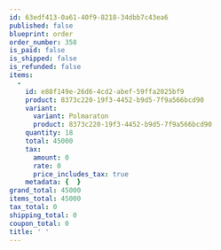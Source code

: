 ```yaml
---
id: 63edf413-0a61-40f9-8218-34dbb7c43ea6
published: false
blueprint: order
order_number: 358
is_paid: false
is_shipped: false
is_refunded: false
items:
  -
    id: e88f149e-26d6-4cd2-abef-59ffa2025bf9
    product: 8373c220-19f3-4452-b9d5-7f9a566bcd90
    variant:
      variant: Polmaraton
      product: 8373c220-19f3-4452-b9d5-7f9a566bcd90
    quantity: 18
    total: 45000
    tax:
      amount: 0
      rate: 0
      price_includes_tax: true
    metadata: {  }
grand_total: 45000
items_total: 45000
tax_total: 0
shipping_total: 0
coupon_total: 0
title: ' '
---
```

